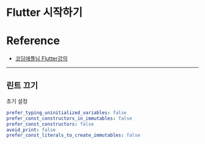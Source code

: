 # Flutter 시작하기

# Reference

- [코딩애플님 Flutter강의]()

---

## 린트 끄기

초기 설정

```yaml
prefer_typing_uninitialized_variables: false
prefer_const_constructors_in_immutables: false
prefer_const_constructors: false
avoid_print: false
prefer_const_literals_to_create_immutables: false
```
